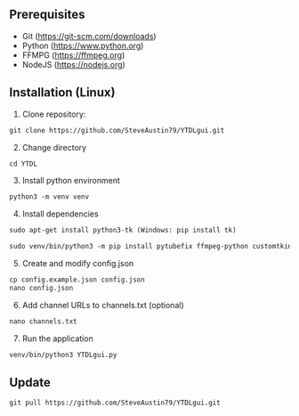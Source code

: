 ## Prerequisites
- Git (https://git-scm.com/downloads)
- Python (https://www.python.org)
- FFMPG (https://ffmpeg.org)
- NodeJS (https://nodejs.org)

## Installation (Linux)
1. Clone repository:
```diff
git clone https://github.com/SteveAustin79/YTDLgui.git
```
2. Change directory
```diff
cd YTDL
```
3. Install python environment
```diff
python3 -m venv venv
```
4. Install dependencies
```diff
sudo apt-get install python3-tk (Windows: pip install tk)
```
```diff
sudo venv/bin/python3 -m pip install pytubefix ffmpeg-python customtkinter pillow requests
```
5. Create and modify config.json
```diff
cp config.example.json config.json
nano config.json
```
6. Add channel URLs to channels.txt (optional)
```diff
nano channels.txt
```
7. Run the application
```diff
venv/bin/python3 YTDLgui.py
```

## Update
```diff
git pull https://github.com/SteveAustin79/YTDLgui.git
```
